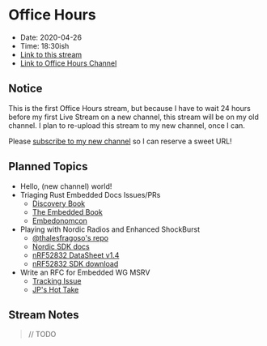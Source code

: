 # Office Hours

* Date: 2020-04-26
* Time: 18:30ish
* [Link to this stream](https://www.youtube.com/watch?v=GdUj6asGMUk)
* [Link to Office Hours Channel](https://www.youtube.com/channel/UCb48C4qqcXQpRugPbdwigZQ)

## Notice

This is the first Office Hours stream, but because I have to wait 24 hours before my first Live Stream on a new channel, this stream will be on my old channel. I plan to re-upload this stream to my new channel, once I can.

Please [subscribe to my new channel](https://www.youtube.com/channel/UCb48C4qqcXQpRugPbdwigZQ) so I can reserve a sweet URL!

## Planned Topics

* Hello, (new channel) world!
* Triaging Rust Embedded Docs Issues/PRs
    * [Discovery Book](https://github.com/rust-embedded/discovery/)
    * [The Embedded Book](https://github.com/rust-embedded/book/)
    * [Embedonomcon](https://github.com/rust-embedded/embedonomicon/)
* Playing with Nordic Radios and Enhanced ShockBurst
    * [@thalesfragoso's repo](https://github.com/thalesfragoso/esb)
    * [Nordic SDK docs](https://infocenter.nordicsemi.com/topic/sdk_nrf5_v16.0.0/esb_users_guide.html)
    * [nRF52832 DataSheet v1.4](https://infocenter.nordicsemi.com/pdf/nRF52832_PS_v1.4.pdf)
    * [nRF52832 SDK download](https://www.nordicsemi.com/Products/Low-power-short-range-wireless/nRF52832/Download)
* Write an RFC for Embedded WG MSRV
    * [Tracking Issue](https://github.com/rust-embedded/wg/issues/427)
    * [JP's Hot Take](https://github.com/rust-embedded/wg/issues/427#issuecomment-617378501)

## Stream Notes

> // TODO
